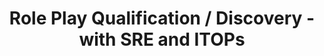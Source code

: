 ---
title: 1. Role Play Qualification / Discovery - with SRE and ITOPs
linkTitle: Session 1
weight: 1
cascade:
  type: docs
---